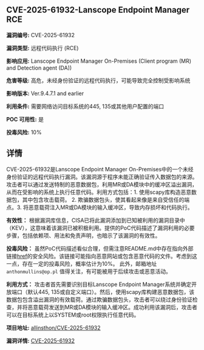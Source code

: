 ## CVE-2025-61932-Lanscope Endpoint Manager RCE

**漏洞编号:** CVE-2025-61932

**漏洞类型:** 远程代码执行 (RCE)

**影响应用:** Lanscope Endpoint Manager On-Premises (Client program (MR) and Detection agent (DA))

**危害等级:** 高危，未经身份验证的远程代码执行，可能导致完全控制受影响系统

**影响版本:** Ver.9.4.7.1 and earlier

**利用条件:** 需要网络访问目标系统的445, 135或其他用户配置的端口

**POC 可用性:** 是

**投毒风险:** 10%

## 详情

CVE-2025-61932是Lanscope Endpoint Manager On-Premises中的一个未经身份验证的远程代码执行漏洞。该漏洞源于程序未能正确验证传入数据包的来源。攻击者可以通过发送特制的恶意数据包，利用MR或DA模块中的缓冲区溢出漏洞，从而在受影响的系统上执行任意代码。利用方式包括：1. 使用scapy库构造恶意数据包，其中包含攻击载荷。 2. 欺骗数据包头，使其看起来像是来自受信任的端点。3. 将恶意载荷注入MR或DA模块的输入缓冲区，导致内存损坏和代码执行。

**有效性：** 根据漏洞库信息，CISA已将此漏洞添加到已知被利用的漏洞目录中（KEV），这意味着该漏洞已被积极利用。提供的PoC代码描述了漏洞利用的必要步骤，包括依赖项、用法和免责声明，也暗示了该漏洞的有效性。

**投毒风险：** 虽然PoC代码描述看似合理，但需注意README.md中存在指向外部链接[href](https://tinyurl.com/2jxd2uww)的安全风险。该链接可能指向恶意网站或包含恶意代码的文件。考虑到这一点，存在一定的投毒风险，概率估计为10%。 此外，邮箱地址 `anthonmullins@op.pl` 值得关注，有可能被用于后续攻击或恶意活动。

**利用方式：** 攻击者首先需要识别目标Lanscope Endpoint Manager系统并确定开放端口（默认445, 135或自定义端口）。然后，使用scapy库构建恶意数据包，该数据包包含溢出漏洞的有效载荷。通过欺骗数据包头，攻击者可以绕过身份验证检查，并将恶意载荷发送到MR或DA模块的输入缓冲区。成功利用该漏洞后，攻击者可以在目标系统上以SYSTEM或root权限执行任意代码。

**项目地址:** [allinsthon/CVE-2025-61932](https://github.com/allinsthon/CVE-2025-61932)

**漏洞详情:** [CVE-2025-61932](https://nvd.nist.gov/vuln/detail/CVE-2025-61932)